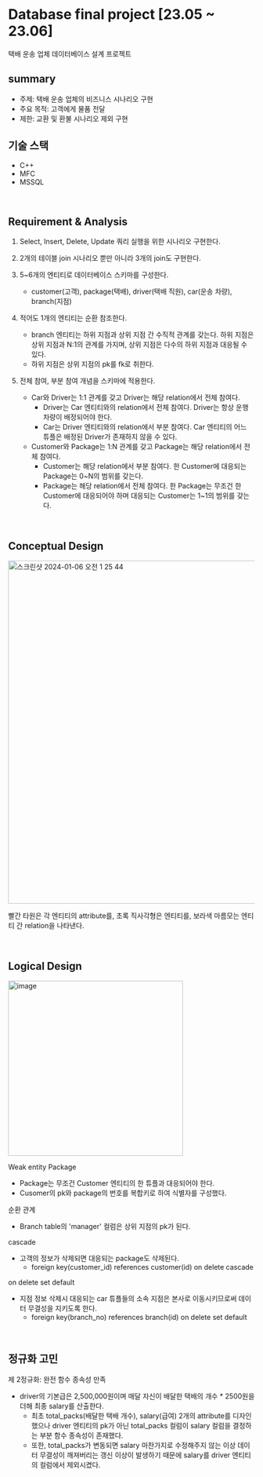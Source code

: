 # Database final project [23.05 ~ 23.06]

택배 운송 업체 데이터베이스 설계 프로젝트
<br>

## summary

- 주제: 택배 운송 업체의 비즈니스 시나리오 구현
- 주요 목적: 고객에게 물품 전달
- 제한: 교환 및 환불 시나리오 제외 구현
  <br>

## 기술 스택

- C++
- MFC
- MSSQL

<br>

## Requirement & Analysis

1. Select, Insert, Delete, Update 쿼리 실행을 위한 시나리오 구현한다.

2. 2개의 테이블 join 시나리오 뿐만 아니라 3개의 join도 구현한다.

3. 5~6개의 엔티티로 데이터베이스 스키마를 구성한다.
    - customer(고객), package(택배), driver(택배 직원), car(운송 차량), branch(지점)

4. 적어도 1개의 엔티티는 순환 참조한다.
    - branch 엔티티는 하위 지점과 상위 지점 간 수직적 관계를 갖는다. 하위 지점은 상위 지점과 N:1의 관계를 가지며, 상위 지점은 다수의 하위 지점과 대응될 수 있다.
    - 하위 지점은 상위 지점의 pk를 fk로 취한다.

5. 전체 참여, 부분 참여 개념을 스키마에 적용한다.
    - Car와 Driver는 1:1 관계를 갖고 Driver는 해당 relation에서 전체 참여다.
      - Driver는 Car 엔티티와의 relation에서 전체 참여다. Driver는 항상 운행 차량이 배정되어야 한다.
      - Car는 Driver 엔티티와의 relation에서 부분 참여다. Car 엔티티의 어느 튜플은 배정된 Driver가 존재하지 않을 수 있다.
    - Customer와 Package는 1:N 관계를 갖고 Package는 해당 relation에서 전체 참여다.
      - Customer는 해당 relation에서 부분 참여다. 한 Customer에 대응되는 Package는 0~N의 범위를 갖는다.
      - Package는 해당 relation에서 전체 참여다. 한 Package는 무조건 한 Customer에 대응되어야 하며 대응되는 Customer는 1~1의 범위를 갖는다.

<br>

## Conceptual Design
<img width="699" alt="스크린샷 2024-01-06 오전 1 25 44" src="https://github.com/ABCganada/SJU/assets/96655921/3bde523e-7905-418c-9fd3-7a470d8c2b5c">

빨간 타원은 각 엔티티의 attribute를, 초록 직사각형은 엔티티를, 보라색 마름모는 엔티티 간 relation을 나타낸다.


<br>

## Logical Design
<img width="357" alt="image" src="https://github.com/ABCganada/SJU/assets/96655921/859352b4-c9e8-4269-b77c-2fb1f269fb72">

Weak entity Package
- Package는 무조건 Customer 엔티티의 한 튜플과 대응되어야 한다.
- Cusomer의 pk와 package의 번호를 복합키로 하여 식별자를 구성했다.

순환 관계
- Branch table의 'manager' 컬럼은 상위 지점의 pk가 된다.

cascade
- 고객의 정보가 삭제되면 대응되는 package도 삭제된다.
  - foreign key(customer_id) references customer(id) on delete cascade
  
on delete set default
- 지점 정보 삭제시 대응되는 car 튜플들의 소속 지점은 본사로 이동시키므로써 데이터 무결성을 지키도록 한다.
  - foreign key(branch_no) references branch(id) on delete set default

<br>

## 정규화 고민

제 2정규화: 완전 함수 종속성 만족
- driver의 기본급은 2,500,000원이며 매달 자신이 배달한 택배의 개수 * 2500원을 더해 최종 salary를 산출한다.
  - 최초 total_packs(배달한 택배 개수), salary(급여) 2개의 attribute를 디자인했으나 driver 엔티티의 pk가 아닌 total_packs 컬럼이 salary 컬럼을 결정하는 부분 함수 종속성이 존재했다.
  - 또한, total_packs가 변동되면 salary 마찬가지로 수정해주지 않는 이상 데이터 무결성이 깨져버리는 갱신 이상이 발생하기 때문에 salary를 driver 엔티티의 컬럼에서 제외시켰다.





<br>
